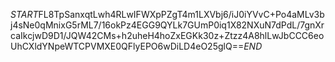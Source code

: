 $START$FL8TpSanxqtLwh4RLwIFWXpPZgT4m1LXVbj6/iJ0iYVvC+Po4aMLv3bj4sNe0qMnixG5rML7/16okPz4EGG9QYLk7GUmP0iq1X82NXuN7dPdL/7gnXrcaIkcjwD9D1/JQW42CMs+h2uheH4hoZxEGKk30z+Ztzz4A8hlLwJbCCC6eoUhCXldYNpeWTCPVMXE0QFlyEPO6wDiLD4eO25glQ==$END$